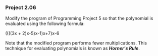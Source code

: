 ### Project 2.06
Modify the program of Programming Project 5 so that the polynomial is evaluated
using the following formula:

((((3x + 2)x-5)x-1)x+7)x-6

Note that the modified program performs fewer multiplications. This technique
for evaluating polynomials is known as ***Horner's Rule***.
